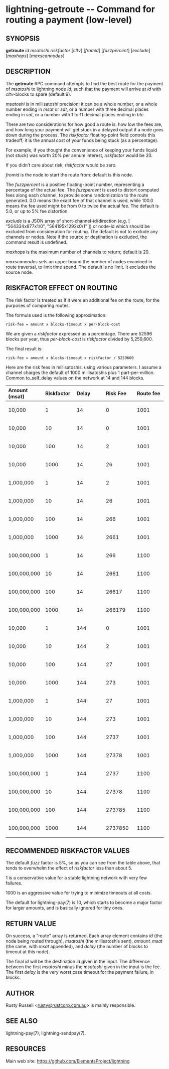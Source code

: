 lightning-getroute -- Command for routing a payment (low-level)
===============================================================

SYNOPSIS
--------

**getroute** *id* *msatoshi* *riskfactor* \[*cltv*\] \[*fromid*\]
\[*fuzzpercent*\] \[*exclude*\] \[*maxhops*\] \[*maxscannodes*\]

DESCRIPTION
-----------

The **getroute** RPC command attempts to find the best route for the
payment of *msatoshi* to lightning node *id*, such that the payment will
arrive at *id* with *cltv*-blocks to spare (default 9).

*msatoshi* is in millisatoshi precision; it can be a whole number, or a
whole number ending in *msat* or *sat*, or a number with three decimal
places ending in *sat*, or a number with 1 to 11 decimal places ending
in *btc*.

There are two considerations for how good a route is: how low the fees
are, and how long your payment will get stuck in a delayed output if a
node goes down during the process. The *riskfactor* floating-point field
controls this tradeoff; it is the annual cost of your funds being stuck
(as a percentage).

For example, if you thought the convenience of keeping your funds liquid
(not stuck) was worth 20% per annum interest, *riskfactor* would be 20.

If you didn’t care about risk, *riskfactor* would be zero.

*fromid* is the node to start the route from: default is this node.

The *fuzzpercent* is a positive floating-point number, representing a
percentage of the actual fee. The *fuzzpercent* is used to distort
computed fees along each channel, to provide some randomization to the
route generated. 0.0 means the exact fee of that channel is used, while
100.0 means the fee used might be from 0 to twice the actual fee. The
default is 5.0, or up to 5% fee distortion.

*exclude* is a JSON array of short-channel-id/direction (e.g. \[
"564334x877x1/0", "564195x1292x0/1" \]) or node-id which should be excluded
from consideration for routing. The default is not to exclude any channels
or nodes. Note if the source or destination is excluded, the command result
is undefined.

*maxhops* is the maximum number of channels to return; default is 20.

*maxscannodes* sets an upper bound the number of nodes examined in route
traversal, to limit time spend. The default is no limit. It excludes the
source node.

RISKFACTOR EFFECT ON ROUTING
----------------------------

The risk factor is treated as if it were an additional fee on the route,
for the purposes of comparing routes.

The formula used is the following approximation:

    risk-fee = amount x blocks-timeout x per-block-cost

We are given a *riskfactor* expressed as a percentage. There are 52596
blocks per year, thus *per-block-cost* is *riskfactor* divided by
5,259,600.

The final result is:

    risk-fee = amount x blocks-timeout x riskfactor / 5259600

Here are the risk fees in millisatoshis, using various parameters. I
assume a channel charges the default of 1000 millisatoshis plus 1
part-per-million. Common to\_self\_delay values on the network at 14 and
144 blocks.

<table>
<colgroup>
<col style="width: 20%" />
<col style="width: 20%" />
<col style="width: 20%" />
<col style="width: 20%" />
<col style="width: 20%" />
</colgroup>
<thead>
<tr class="header">
<th style="text-align: left;">Amount (msat)</th>
<th style="text-align: left;">Riskfactor</th>
<th style="text-align: left;">Delay</th>
<th style="text-align: left;">Risk Fee</th>
<th style="text-align: left;">Route fee</th>
</tr>
</thead>
<tbody>
<tr class="odd">
<td style="text-align: left;"><p>10,000</p></td>
<td style="text-align: left;"><p>1</p></td>
<td style="text-align: left;"><p>14</p></td>
<td style="text-align: left;"><p>0</p></td>
<td style="text-align: left;"><p>1001</p></td>
</tr>
<tr class="even">
<td style="text-align: left;"><p>10,000</p></td>
<td style="text-align: left;"><p>10</p></td>
<td style="text-align: left;"><p>14</p></td>
<td style="text-align: left;"><p>0</p></td>
<td style="text-align: left;"><p>1001</p></td>
</tr>
<tr class="odd">
<td style="text-align: left;"><p>10,000</p></td>
<td style="text-align: left;"><p>100</p></td>
<td style="text-align: left;"><p>14</p></td>
<td style="text-align: left;"><p>2</p></td>
<td style="text-align: left;"><p>1001</p></td>
</tr>
<tr class="even">
<td style="text-align: left;"><p>10,000</p></td>
<td style="text-align: left;"><p>1000</p></td>
<td style="text-align: left;"><p>14</p></td>
<td style="text-align: left;"><p>26</p></td>
<td style="text-align: left;"><p>1001</p></td>
</tr>
<tr class="odd">
<td style="text-align: left;"><p>1,000,000</p></td>
<td style="text-align: left;"><p>1</p></td>
<td style="text-align: left;"><p>14</p></td>
<td style="text-align: left;"><p>2</p></td>
<td style="text-align: left;"><p>1001</p></td>
</tr>
<tr class="even">
<td style="text-align: left;"><p>1,000,000</p></td>
<td style="text-align: left;"><p>10</p></td>
<td style="text-align: left;"><p>14</p></td>
<td style="text-align: left;"><p>26</p></td>
<td style="text-align: left;"><p>1001</p></td>
</tr>
<tr class="odd">
<td style="text-align: left;"><p>1,000,000</p></td>
<td style="text-align: left;"><p>100</p></td>
<td style="text-align: left;"><p>14</p></td>
<td style="text-align: left;"><p>266</p></td>
<td style="text-align: left;"><p>1001</p></td>
</tr>
<tr class="even">
<td style="text-align: left;"><p>1,000,000</p></td>
<td style="text-align: left;"><p>1000</p></td>
<td style="text-align: left;"><p>14</p></td>
<td style="text-align: left;"><p>2661</p></td>
<td style="text-align: left;"><p>1001</p></td>
</tr>
<tr class="odd">
<td style="text-align: left;"><p>100,000,000</p></td>
<td style="text-align: left;"><p>1</p></td>
<td style="text-align: left;"><p>14</p></td>
<td style="text-align: left;"><p>266</p></td>
<td style="text-align: left;"><p>1100</p></td>
</tr>
<tr class="even">
<td style="text-align: left;"><p>100,000,000</p></td>
<td style="text-align: left;"><p>10</p></td>
<td style="text-align: left;"><p>14</p></td>
<td style="text-align: left;"><p>2661</p></td>
<td style="text-align: left;"><p>1100</p></td>
</tr>
<tr class="odd">
<td style="text-align: left;"><p>100,000,000</p></td>
<td style="text-align: left;"><p>100</p></td>
<td style="text-align: left;"><p>14</p></td>
<td style="text-align: left;"><p>26617</p></td>
<td style="text-align: left;"><p>1100</p></td>
</tr>
<tr class="even">
<td style="text-align: left;"><p>100,000,000</p></td>
<td style="text-align: left;"><p>1000</p></td>
<td style="text-align: left;"><p>14</p></td>
<td style="text-align: left;"><p>266179</p></td>
<td style="text-align: left;"><p>1100</p></td>
</tr>
<tr class="odd">
<td style="text-align: left;"><p>10,000</p></td>
<td style="text-align: left;"><p>1</p></td>
<td style="text-align: left;"><p>144</p></td>
<td style="text-align: left;"><p>0</p></td>
<td style="text-align: left;"><p>1001</p></td>
</tr>
<tr class="even">
<td style="text-align: left;"><p>10,000</p></td>
<td style="text-align: left;"><p>10</p></td>
<td style="text-align: left;"><p>144</p></td>
<td style="text-align: left;"><p>2</p></td>
<td style="text-align: left;"><p>1001</p></td>
</tr>
<tr class="odd">
<td style="text-align: left;"><p>10,000</p></td>
<td style="text-align: left;"><p>100</p></td>
<td style="text-align: left;"><p>144</p></td>
<td style="text-align: left;"><p>27</p></td>
<td style="text-align: left;"><p>1001</p></td>
</tr>
<tr class="even">
<td style="text-align: left;"><p>10,000</p></td>
<td style="text-align: left;"><p>1000</p></td>
<td style="text-align: left;"><p>144</p></td>
<td style="text-align: left;"><p>273</p></td>
<td style="text-align: left;"><p>1001</p></td>
</tr>
<tr class="odd">
<td style="text-align: left;"><p>1,000,000</p></td>
<td style="text-align: left;"><p>1</p></td>
<td style="text-align: left;"><p>144</p></td>
<td style="text-align: left;"><p>27</p></td>
<td style="text-align: left;"><p>1001</p></td>
</tr>
<tr class="even">
<td style="text-align: left;"><p>1,000,000</p></td>
<td style="text-align: left;"><p>10</p></td>
<td style="text-align: left;"><p>144</p></td>
<td style="text-align: left;"><p>273</p></td>
<td style="text-align: left;"><p>1001</p></td>
</tr>
<tr class="odd">
<td style="text-align: left;"><p>1,000,000</p></td>
<td style="text-align: left;"><p>100</p></td>
<td style="text-align: left;"><p>144</p></td>
<td style="text-align: left;"><p>2737</p></td>
<td style="text-align: left;"><p>1001</p></td>
</tr>
<tr class="even">
<td style="text-align: left;"><p>1,000,000</p></td>
<td style="text-align: left;"><p>1000</p></td>
<td style="text-align: left;"><p>144</p></td>
<td style="text-align: left;"><p>27378</p></td>
<td style="text-align: left;"><p>1001</p></td>
</tr>
<tr class="odd">
<td style="text-align: left;"><p>100,000,000</p></td>
<td style="text-align: left;"><p>1</p></td>
<td style="text-align: left;"><p>144</p></td>
<td style="text-align: left;"><p>2737</p></td>
<td style="text-align: left;"><p>1100</p></td>
</tr>
<tr class="even">
<td style="text-align: left;"><p>100,000,000</p></td>
<td style="text-align: left;"><p>10</p></td>
<td style="text-align: left;"><p>144</p></td>
<td style="text-align: left;"><p>27378</p></td>
<td style="text-align: left;"><p>1100</p></td>
</tr>
<tr class="odd">
<td style="text-align: left;"><p>100,000,000</p></td>
<td style="text-align: left;"><p>100</p></td>
<td style="text-align: left;"><p>144</p></td>
<td style="text-align: left;"><p>273785</p></td>
<td style="text-align: left;"><p>1100</p></td>
</tr>
<tr class="even">
<td style="text-align: left;"><p>100,000,000</p></td>
<td style="text-align: left;"><p>1000</p></td>
<td style="text-align: left;"><p>144</p></td>
<td style="text-align: left;"><p>2737850</p></td>
<td style="text-align: left;"><p>1100</p></td>
</tr>
</tbody>
</table>

RECOMMENDED RISKFACTOR VALUES
-----------------------------

The default *fuzz* factor is 5%, so as you can see from the table above,
that tends to overwhelm the effect of *riskfactor* less than about 5.

1 is a conservative value for a stable lightning network with very few
failures.

1000 is an aggressive value for trying to minimize timeouts at all
costs.

The default for lightning-pay(7) is 10, which starts to become a major
factor for larger amounts, and is basically ignored for tiny ones.

RETURN VALUE
------------

On success, a "route" array is returned. Each array element contains
*id* (the node being routed through), *msatoshi* (the millisatoshis
sent), *amount\_msat* (the same, with *msat* appended), and *delay* (the
number of blocks to timeout at this node).

The final *id* will be the destination *id* given in the input. The
difference between the first *msatoshi* minus the *msatoshi* given in
the input is the fee. The first *delay* is the very worst case timeout
for the payment failure, in blocks.

AUTHOR
------

Rusty Russell <<rusty@rustcorp.com.au>> is mainly responsible.

SEE ALSO
--------

lightning-pay(7), lightning-sendpay(7).

RESOURCES
---------

Main web site: <https://github.com/ElementsProject/lightning>
